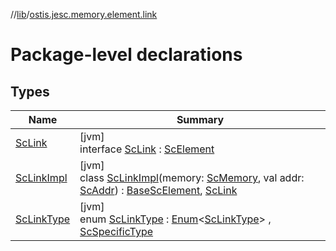 //[lib](../../index.md)/[ostis.jesc.memory.element.link](index.md)

# Package-level declarations

## Types

| Name | Summary |
|---|---|
| [ScLink](-sc-link/index.md) | [jvm]<br>interface [ScLink](-sc-link/index.md) : [ScElement](../ostis.jesc.memory.element/-sc-element/index.md) |
| [ScLinkImpl](-sc-link-impl/index.md) | [jvm]<br>class [ScLinkImpl](-sc-link-impl/index.md)(memory: [ScMemory](../ostis.jesc.memory/-sc-memory/index.md), val addr: [ScAddr](../ostis.jesc.client.model.addr/-sc-addr/index.md)) : [BaseScElement](../ostis.jesc.memory.element/-base-sc-element/index.md), [ScLink](-sc-link/index.md) |
| [ScLinkType](-sc-link-type/index.md) | [jvm]<br>enum [ScLinkType](-sc-link-type/index.md) : [Enum](https://kotlinlang.org/api/latest/jvm/stdlib/kotlin/-enum/index.html)&lt;[ScLinkType](-sc-link-type/index.md)&gt; , [ScSpecificType](../ostis.jesc.memory.element/-sc-specific-type/index.md) |
